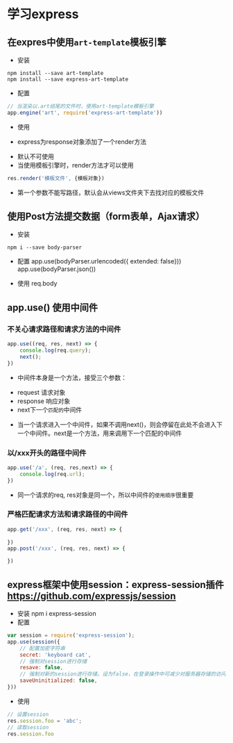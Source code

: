 # 学习express

## 在expres中使用`art-template`模板引擎

- 安装
```Shell
npm install --save art-template
npm install --save express-art-template
```
- 配置
```javascript
// 当渲染以.art结尾的文件时，使用art-template模板引擎
app.engine('art', require('express-art-template'))
```
- 使用
+ express为response对象添加了一个render方法
* 默认不可使用
* 当使用模板引擎时，render方法才可以使用
```javascript
res.render('模板文件', {模板对象})
```
+ 第一个参数不能写路径，默认会从views文件夹下去找对应的模板文件

## 使用Post方法提交数据（form表单，Ajax请求）
- 安装
```Shell
npm i --save body-parser
```
- 配置
app.use(bodyParser.urlencoded({ extended: false}))
app.use(bodyParser.json())

- 使用
req.body

## app.use() 使用中间件

### 不关心请求路径和请求方法的中间件
```javascript
app.use((req, res, next) => {
    console.log(req.query);
    next();
})
```
- 中间件本身是一个方法，接受三个参数：
+ request 请求对象
+ response 响应对象
+ next下一个`匹配的`中间件
- 当一个请求进入一个中间件，如果不调用next()，则会停留在此处不会进入下一个中间件。next是一个方法，用来调用下一个匹配的中间件

### 以/xxx开头的路径中间件
```javascript
app.use('/a', (req, res,next) => {
    console.log(req.url);
})
```

- 同一个请求的req, res对象是同一个，所以中间件的`使用顺序`很重要

### 严格匹配请求方法和请求路径的中间件
```javascript
app.get('/xxx', (req, res, next) => {
    
})
app.post('/xxx', (req, res, next) => {

})
```

## express框架中使用session：express-session插件 https://github.com/expressjs/session
- 安装
npm i express-session
- 配置
``` JavaScript
var session = require('express-session');
app.use(session({
    // 配置加密字符串
    secret: 'keyboard cat',
    // 强制对session进行存储
    resave: false,
    // 强制对新的session进行存储。设为false，在登录操作中可减少对服务器存储的访问
    saveUninitialized: false,
}))
```
- 使用
``` javascript
// 设置session
res.session.foo = 'abc';
// 读取session
res.session.foo
```